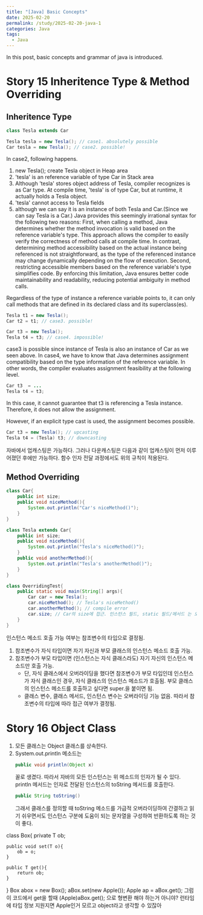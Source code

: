 ```yaml
---
title: "[Java] Basic Concepts"
date: 2025-02-20
permalink: /study/2025-02-20-java-1
categories: Java
tags: 
  - Java
---
```


In this post, basic concepts and grammar of java is introduced.

# Story 15 Inheritence Type & Method Overriding
## Inheritence Type
```java
class Tesla extends Car

Tesla tesla = new Tesla(); // case1. absolutely possible
Car tesla = new Tesla(); // case2. possible!
```
In case2, following happens.
1. new Tesla(); create Tesla object in Heap area 
2. 'tesla' is an reference variable of type Car in Stack area 
3. Although 'tesla' stores object address of Tesla, compiler recognizes is as Car type. At compile time, 'tesla' is of type Car, but at runtime, it actually holds a Tesla object.
4. 'tesla' cannot access to Tesla fields
5. although we can say it is an instance of both Tesla and Car.(Since we can say Tesla is a Car.)
Java provides this seemingly irrational syntax for the following two reasons:
First, when calling a method, Java determines whether the method invocation is valid based on the reference variable's type. This approach allows the compiler to easily verify the correctness of method calls at compile time. In contrast, determining method accessibility based on the actual instance being referenced is not straightforward, as the type of the referenced instance may change dynamically depending on the flow of execution.
Second, restricting accessible members based on the reference variable's type simplifies code. By enforcing this limitation, Java ensures better code maintainability and readability, reducing potential ambiguity in method calls.

Regardless of the type of instance a reference variable points to, it can only call methods that are defined in its declared class and its superclass(es).

```java
Tesla t1 = new Tesla();
Car t2 = t1; // case3. possible!

Car t3 = new Tesla();
Tesla t4 = t3; // case4. impossible!
```
case3 is possible since instance of Tesla is also an instance of Car as we seen above.
In case4, we have to know that Java determines assignment compatibility based on the type information of the reference variable. In other words, the compiler evaluates assignment feasibility at the following level. 
```java
Car t3  = ...
Tesla t4 = t3;
```
In this case, it cannot guarantee that t3 is referencing a Tesla instance. Therefore, it does not allow the assignment. 

However, if an explicit type cast is used, the assignment becomes possible.
```java
Car t3 = new Tesla(); // upcasting
Tesla t4 = (Tesla) t3; // downcasting
```
자바에서 업캐스팅은 가능하다. 그러나 다운캐스팅은 다음과 같이 업캐스팅이 먼저 이루어졌던 후에만 가능하다.
함수 인자 전달 과정에서도 위의 규칙이 적용된다.

## Method Overriding
```java
class Car{
    public int size;
    public void niceMethod(){
        System.out.println("Car's niceMethod()");
    }  
}

class Tesla extends Car{
    public int size;
    public void niceMethod(){
        System.out.println("Tesla's niceMethod()");
    }
    public void anotherMethod(){
        System.out.println("Tesla's anotherMethod()");
    }
}

class OverridingTest{
    public static void main(String[] args){
        Car car = new Tesla();
        car.niceMethod(); // Tesla's niceMethod()
        car.anotherMethod(); // compile error
        car.size; // Car의 size에 접근. 인스턴스 필드, static 필드/메서드 는 오버라이딩 대상이 아님. 따라서, 참조변수의 type에 따라서 어디로 접근할지 결정됨.
    }
} 
```
인스턴스 메소드 호출 가능 여부는 참조변수의 타입으로 결정됨.
1. 참조변수가 자식 타입이면 자기 자신과 부모 클래스의 인스턴스 메소드 호출 가능.
2. 참조변수가 부모 타입이면 (인스턴스는 자식 클래스라도) 자기 자신의 인스턴스 메소드만 호출 가능.
    - 단, 자식 클래스에서 오버라이딩을 했다면 참조변수가 부모 타입인데 인스턴스가 자식 클래스인 경우, 자식 클래스의 인스턴스 메소드가 호출됨. 부모 클래스의 인스턴스 메소드를 호출하고 싶다면 super.을 붙이면 됨.
    - 클래스 변수, 클래스 메서드, 인스턴스 변수는 오버라이딩 기능 없음. 따라서 참조변수의 타입에 따라 접근 여부가 결정됨.


# Story 16 Object Class
1. 모든 클래스는 Object 클래스를 상속한다.
2. System.out.println 메소드는 
    ```java
    public void println(Object x)
    ```
    꼴로 생겼다. 따라서 자바의 모든 인스턴스는 위 메소드의 인자가 될 수 있다. println 메서드는 인자로 전달된 인스턴스의 toString 메서드를 호출한다.
    ```java
    public String toString()
    ```
    그래서 클래스를 정의할 때 toString 메소드를 가급적 오버라이딩하여 간결하고 읽기 쉬우면서도 인스턴스 구분에 도움이 되는 문자열을 구성하여 반환하도록 하는 것이 좋다.


class Box<T>{
    private T ob;

    public void set(T o){
        ob = o;
    }

    public T get(){
        return ob;
    }
}
Box<Apple> abox = new Box<Apple>();
aBox.set(new Apple());
Apple ap = aBox.get();
그럼 이 코드에서 get을 할때 (Apple)aBox.get(); 으로 형변환 해야 하는거 아니야? 런타임에 타입 정보 지원지면 Apple인거 모르고 object라고 생각할 수 있잖아